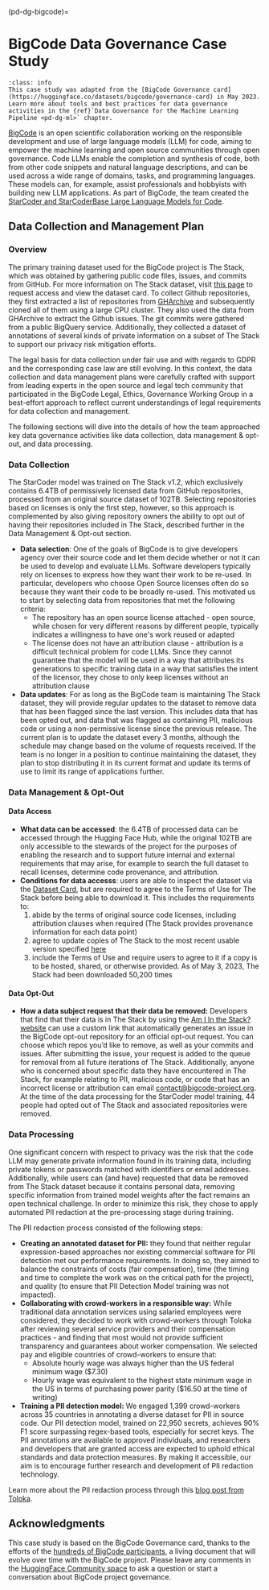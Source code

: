 (pd-dg-bigcode)=

# BigCode Data Governance Case Study

```{admonition} Info
:class: info
This case study was adapted from the [BigCode Governance card](https://huggingface.co/datasets/bigcode/governance-card) in May 2023.
Learn more about tools and best practices for data governance activities in the {ref}`Data Governance for the Machine Learning Pipeline <pd-dg-ml>` chapter.
```
 
[BigCode](https://www.bigcode-project.org/) is an open scientific collaboration working on the responsible development and use of large language models (LLM) for code, aiming to empower the machine learning and open source communities through open governance.
Code LLMs enable the completion and synthesis of code, both from other code snippets and natural language descriptions, and can be used across a wide range of domains, tasks, and programming languages. 
These models can, for example, assist professionals and hobbyists with building new LLM applications.
As part of BigCode, the team created the [StarCoder and StarCoderBase Large Language Models for Code](https://huggingface.co/blog/starcoder). 

## Data Collection and Management Plan

### Overview 
The primary training dataset used for the BigCode project is The Stack, which was obtained by gathering public code files, issues, and commits from GitHub. 
For more information on The Stack dataset, visit [this page](https://huggingface.co/datasets/bigcode/the-stack) to request access and view the dataset card.
To collect Github repositories, they first extracted a list of repositories from [GHArchive](https://www.gharchive.org/) and subsequently cloned all of them using a large CPU cluster. 
They also used the data from GHArchive to extract the Github issues. 
The git commits were gathered from a public BigQuery service. 
Additionally, they collected a dataset of annotations of several kinds of private information on a subset of The Stack to support our privacy risk mitigation efforts.

The legal basis for data collection under fair use and with regards to GDPR and the corresponding case law are still evolving. 
In this context, the data collection and data management plans were carefully crafted with support from leading experts in the open source and legal tech community that participated in the BigCode Legal, Ethics, Governance Working Group in a best-effort approach to reflect current understandings of legal requirements for data collection and management.

The following sections will dive into the details of how the team approached key data governance activities like data collection, data management & opt-out, and data processing.

### Data Collection

The StarCoder model was trained on The Stack v1.2, which exclusively contains 6.4TB of permissively licensed data from GitHub repositories, processed from an original source dataset of 102TB. 
Selecting repositories based on licenses is only the first step, however, so this approach is complemented by also giving repository owners the ability to opt out of having their repositories included in The Stack, described further in the Data Management & Opt-out section.
- **Data selection**: One of the goals of BigCode is to give developers agency over their source code and let them decide whether or not it can be used to develop and evaluate LLMs.
  Software developers typically rely on licenses to express how they want their work to be re-used.
  In particular, developers who choose Open Source licenses often do so because they want their code to be broadly re-used.
  This motivated us to start by selecting data from repositories that met the following criteria:
    - The repository has an open source license attached - open source, while chosen for very different reasons by different people, typically indicates a willingness to have one's work reused or adapted
    - The license does not have an attribution clause - attribution is a difficult technical problem for code LLMs.
      Since they cannot guarantee that the model will be used in a way that attributes its generations to specific training data in a way that satisfies the intent of the licensor, they chose to only keep licenses without an attribution clause
- **Data updates**: For as long as the BigCode team is maintaining The Stack dataset, they will provide regular updates to the dataset to remove data that has been flagged since the last version.
  This includes data that has been opted out, and data that was flagged as containing PII, malicious code or using a non-permissive license since the previous release.
  The current plan is to update the dataset every 3 months, although the schedule may change based on the volume of requests received.
  If the team is no longer in a position to continue maintaining the dataset, they plan to stop distributing it in its current format and update its terms of use to limit its range of applications further.

### Data Management & Opt-Out

#### Data Access
- **What data can be accessed**: the 6.4TB of processed data can be accessed through the Hugging Face Hub, while the original 102TB are only accessible to the stewards of the project for the purposes of enabling the research and to support future internal and external requirements that may arise, for example to search the full dataset to recall licenses, determine code provenance, and attribution.
- **Conditions for data accesss**: users are able to inspect the dataset via the [Dataset Card](https://huggingface.co/datasets/bigcode/the-stack#dataset-card-for-the-stack), but are required to agree to the Terms of Use for The Stack before being able to download it.
  This includes the requirements to:
    1. abide by the terms of original source code licenses, including attribution clauses when required (The Stack provides provenance information for each data point)
    2. agree to update copies of The Stack to the most recent usable version specified [here](https://huggingface.co/datasets/bigcode/the-stack/discussions/7)
    3. include the Terms of Use and require users to agree to it if a copy is to be hosted, shared, or otherwise provided.
    As of May 3, 2023, The Stack had been downloaded 50,200 times

#### Data Opt-Out
- **How a data subject request that their data be removed:** Developers that find that their data is in The Stack by using the [Am I In the Stack? website](https://huggingface.co/spaces/bigcode/in-the-stack) can use a custom link that automatically generates an issue in the BigCode opt-out repository for an official opt-out request.
  You can choose which repos you’d like to remove, as well as your commits and issues. After submitting the issue, your request is added to the queue for removal from all future iterations of The Stack.
  Additionally, anyone who is concerned about specific data they have encountered in The Stack, for example relating to PII, malicious code, or code that has an incorrect license or attribution can email contact@bigcode-project.org.
At the time of the data processing for the StarCoder model training, 44 people had opted out of The Stack and associated repositories were removed.

### Data Processing

One significant concern with respect to privacy was the risk that the code LLM may generate private information found in its training data, including private tokens or passwords matched with identifiers or email addresses. 
Additionally, while users can (and have) requested that data be removed from The Stack dataset because it contains personal data, removing specific information from trained model weights after the fact remains an open technical challenge. 
In order to minimize this risk, they chose to apply automated PII redaction at the pre-processing stage during training.

The PII redaction process consisted of the following steps:
- **Creating an annotated dataset for PII:** they found that neither regular expression-based approaches nor existing commercial software for PII detection met our performance requirements.
  In doing so, they aimed to balance the constraints of costs (fair compensation), time (the timing and time to complete the work was on the critical path for the project), and quality (to ensure that PII Detection Model training was not impacted). 
- **Collaborating with crowd-workers in a responsible way:** While traditional data annotation services using salaried employees were considered, they decided to work with crowd-workers through Toloka after reviewing several service providers and their compensation practices - and finding that most would not provide sufficient transparency and guarantees about worker compensation.
  We selected pay and eligible countries of crowd-workers to ensure that:
    - Absolute hourly wage was always higher than the US federal minimum wage ($7.30)
    - Hourly wage was equivalent to the highest state minimum wage in the US in terms of purchasing power parity ($16.50 at the time of writing)
- **Training a PII detection model:** We engaged 1,399 crowd-workers across 35 countries in annotating a diverse dataset for PII in source code.
  Our PII detection model, trained on 22,950 secrets, achieves 90% F1 score surpassing regex-based tools, especially for secret keys.
  The PII annotations are available to approved individuals, and researchers and developers that are granted access are expected to uphold ethical standards and data protection measures.
  By making it accessible, our aim is to encourage further research and development of PII redaction technology.

Learn more about the PII redaction process through this [blog post from Toloka](https://toloka.ai/blog/bigcode-project/).

## Acknowledgments

This case study is based on the BigCode Governance card, thanks to the efforts of the [hundreds of BigCode participants](https://huggingface.co/bigcode), a living document that will evolve over time with the BigCode project. 
Please leave any comments in the [HuggingFace Community space](https://huggingface.co/datasets/bigcode/governance-card/discussions) to ask a question or start a conversation about BigCode project governance. 
